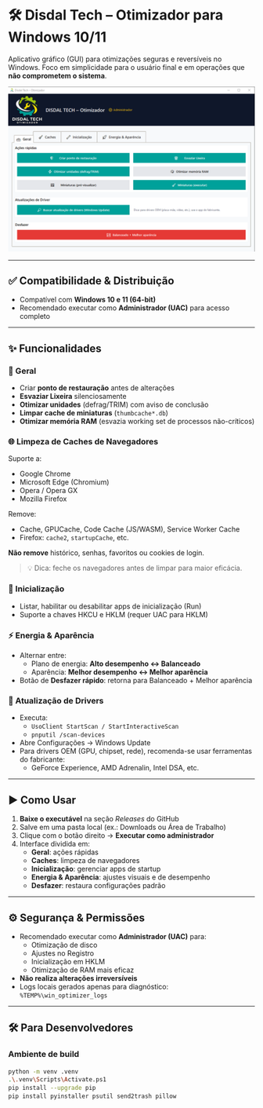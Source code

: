# 🛠️ Disdal Tech – Otimizador para Windows 10/11

Aplicativo gráfico (GUI) para otimizações seguras e reversíveis no Windows. Foco em simplicidade para o usuário final e em operações que **não comprometem o sistema**.

![Programa de Otimização](./assets/image.png)

---

## ✅ Compatibilidade & Distribuição

- Compatível com **Windows 10 e 11 (64-bit)**
- Recomendado executar como **Administrador (UAC)** para acesso completo

---

## ✨ Funcionalidades

### 🔧 Geral
- Criar **ponto de restauração** antes de alterações
- **Esvaziar Lixeira** silenciosamente
- **Otimizar unidades** (defrag/TRIM) com aviso de conclusão
- **Limpar cache de miniaturas** (`thumbcache*.db`)
- **Otimizar memória RAM** (esvazia working set de processos não-críticos)

### 🌐 Limpeza de Caches de Navegadores

Suporte a:

- Google Chrome
- Microsoft Edge (Chromium)
- Opera / Opera GX
- Mozilla Firefox

Remove:

- Cache, GPUCache, Code Cache (JS/WASM), Service Worker Cache
- Firefox: `cache2`, `startupCache`, etc.

**Não remove** histórico, senhas, favoritos ou cookies de login.

> 💡 Dica: feche os navegadores antes de limpar para maior eficácia.

### 🚀 Inicialização

- Listar, habilitar ou desabilitar apps de inicialização (Run)
- Suporte a chaves HKCU e HKLM (requer UAC para HKLM)

### ⚡ Energia & Aparência

- Alternar entre:
  - Plano de energia: **Alto desempenho ↔ Balanceado**
  - Aparência: **Melhor desempenho ↔ Melhor aparência**
- Botão de **Desfazer rápido**: retorna para Balanceado + Melhor aparência

### 🔄 Atualização de Drivers

- Executa:
  - `UsoClient StartScan / StartInteractiveScan`
  - `pnputil /scan-devices`
- Abre Configurações → Windows Update
- Para drivers OEM (GPU, chipset, rede), recomenda-se usar ferramentas do fabricante:
  - GeForce Experience, AMD Adrenalin, Intel DSA, etc.

---

## ▶️ Como Usar

1. **Baixe o executável** na seção *Releases* do GitHub
2. Salve em uma pasta local (ex.: Downloads ou Área de Trabalho)
3. Clique com o botão direito → **Executar como administrador**
4. Interface dividida em:
   - **Geral**: ações rápidas
   - **Caches**: limpeza de navegadores
   - **Inicialização**: gerenciar apps de startup
   - **Energia & Aparência**: ajustes visuais e de desempenho
   - **Desfazer**: restaura configurações padrão

---

## ⚙️ Segurança & Permissões

- Recomendado executar como **Administrador (UAC)** para:
  - Otimização de disco
  - Ajustes no Registro
  - Inicialização em HKLM
  - Otimização de RAM mais eficaz
- **Não realiza alterações irreversíveis**
- Logs locais gerados apenas para diagnóstico: `%TEMP%\win_optimizer_logs`

---


## 🛠️ Para Desenvolvedores

### Ambiente de build

```bash
python -m venv .venv
.\.venv\Scripts\Activate.ps1
pip install --upgrade pip
pip install pyinstaller psutil send2trash pillow
